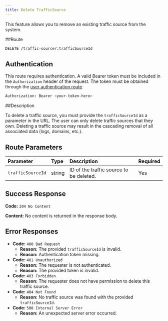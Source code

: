 ```yaml
---
title: Delete TrafficSource
---
```


This feature allows you to remove an existing traffic source from the system.

##Route

```bash
DELETE /traffic-source/:trafficSourceId
```

## Authentication

This route requires authentication. A valid Bearer token must be included in the `Authorization` header of the request. The token must be obtained through the [user authentication route](/en/user/authuser/).

```bash
Authorization: Bearer <your-token-here>
```

##Description

To delete a traffic source, you must provide the `trafficSourceId` as a parameter in the URL. The user can only delete traffic sources that they own. Deleting a traffic source may result in the cascading removal of all associated data (logs, domains, etc.).

## Route Parameters

| Parameter         | Type   | Description                             | Required |
| :---------------- | :----- | :-------------------------------------- | :------- |
| `trafficSourceId` | string | ID of the traffic source to be deleted. | Yes      |

## Success Response

**Code:** `204 No Content`

**Content:** No content is returned in the response body.

## Error Responses

- **Code:** `400 Bad Request`
  - **Reason:** The provided `trafficSourceId` is invalid.
  - **Reason:** Authentication token missing.
- **Code:** `401 Unauthorized`
  - **Reason:** The requester is not authenticated.
  - **Reason:** The provided token is invalid.
- **Code:** `403 Forbidden`
  - **Reason:** The requester does not have permission to delete this traffic source.
- **Code:** `404 Not Found`
  - **Reason:** No traffic source was found with the provided `trafficSourceId`.
- **Code:** `500 Internal Server Error`
  - **Reason:** An unexpected server error occurred.
